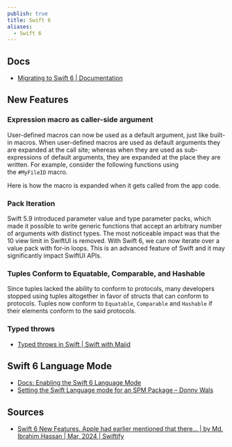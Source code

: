 ```yaml
---
publish: true
title: Swift 6
aliases:
  - Swift 6
---
```

## Docs
- [Migrating to Swift 6 | Documentation](https://www.swift.org/migration/documentation/migrationguide/) 

## New Features
### Expression macro as caller-side argument

User-defined macros can now be used as a default argument, just like built-in macros. When user-defined macros are used as default arguments they are expanded at the call site; whereas when they are used as sub-expressions of default arguments, they are expanded at the place they are written. For example, consider the following functions using the `#MyFileID` macro.

Here is how the macro is expanded when it gets called from the app code.

### Pack Iteration

Swift 5.9 introduced parameter value and type parameter packs, which made it possible to write generic functions that accept an arbitrary number of arguments with distinct types. The most noticeable impact was that the 10 view limit in SwiftUI is removed. With Swift 6, we can now iterate over a value pack with for-in loops. This is an advanced feature of Swift and it may significantly impact SwiftUI APIs.

### Tuples Conform to Equatable, Comparable, and Hashable

Since tuples lacked the ability to conform to protocols, many developers stopped using tuples altogether in favor of structs that can conform to protocols. Tuples now conform to `Equatable`, `Comparable` and `Hashable` if their elements conform to the said protocols.

### Typed throws

- [Typed throws in Swift | Swift with Majid](https://swiftwithmajid.com/2024/08/20/typed-throws-in-swift/) 

## Swift 6 Language Mode
- [Docs: Enabling the Swift 6 Language Mode](https://www.swift.org/migration/documentation/swift-6-concurrency-migration-guide/swift6mode) 
- [Setting the Swift Language mode for an SPM Package – Donny Wals](https://www.donnywals.com/setting-the-swift-language-mode-for-an-spm-package/) 

## Sources
- [Swift 6 New Features. Apple had earlier mentioned that there… | by Md. Ibrahim Hassan | Mar, 2024 | Swiftify](https://blog.swiftify.com/whats-new-in-swift-6-e875ca675a28) 